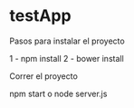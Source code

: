 # testApp

Pasos para instalar el proyecto

1 - npm install
2 - bower install

Correr el proyecto

npm start o node server.js
